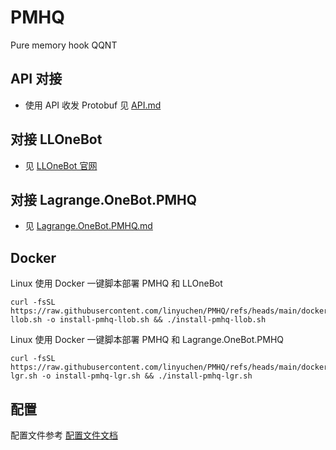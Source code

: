 # PMHQ

Pure memory hook QQNT

## API 对接

* 使用 API 收发 Protobuf 见 [API.md](./doc/api.md)

## 对接 LLOneBot

* 见 [LLOneBot 官网](https://llonebot.com)
 
## 对接 Lagrange.OneBot.PMHQ 

* 见 [Lagrange.OneBot.PMHQ.md](./doc/Lagrange.OneBot.PMHQ.md)

## Docker

Linux 使用 Docker 一键脚本部署 PMHQ 和 LLOneBot
```shell
curl -fsSL https://raw.githubusercontent.com/linyuchen/PMHQ/refs/heads/main/docker/install-llob.sh -o install-pmhq-llob.sh && ./install-pmhq-llob.sh
```

Linux 使用 Docker 一键脚本部署 PMHQ 和 Lagrange.OneBot.PMHQ
```shell
curl -fsSL https://raw.githubusercontent.com/linyuchen/PMHQ/refs/heads/main/docker/install-lgr.sh -o install-pmhq-lgr.sh && ./install-pmhq-lgr.sh
```



## 配置

配置文件参考 [配置文件文档](./doc/config.md)
